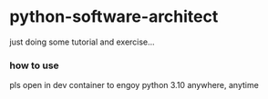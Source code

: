 # python-software-architect
just doing some tutorial and exercise...

### how to use ###

pls open in dev container to engoy python 3.10 anywhere, anytime
